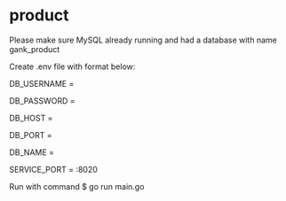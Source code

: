 # product

Please make sure MySQL already running and had a database with name gank_product 


Create .env file with format below: 

DB_USERNAME = 

DB_PASSWORD = 

DB_HOST = 

DB_PORT = 

DB_NAME = 

SERVICE_PORT = :8020

Run with command 
$ go run main.go